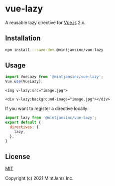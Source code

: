 # vue-lazy
A reusable lazy directive for [Vue.js](https://github.com/vuejs/vue) 2.x.

## Installation

```sh
npm install --save-dev @mintjamsinc/vue-lazy
```

## Usage

```js
import VueLazy from '@mintjamsinc/vue-lazy';
Vue.use(VueLazy);
```

```vue
<img v-lazy:src="image.jpg">

<div v-lazy:background-image="image.jpg"></div>
```

If you want to register a directive locally:

```js
import lazy from '@mintjamsinc/vue-lazy';
export default {
  directives: {
    lazy,
  },
}
```

## License

[MIT](https://opensource.org/licenses/MIT)

Copyright (c) 2021 MintJams Inc.